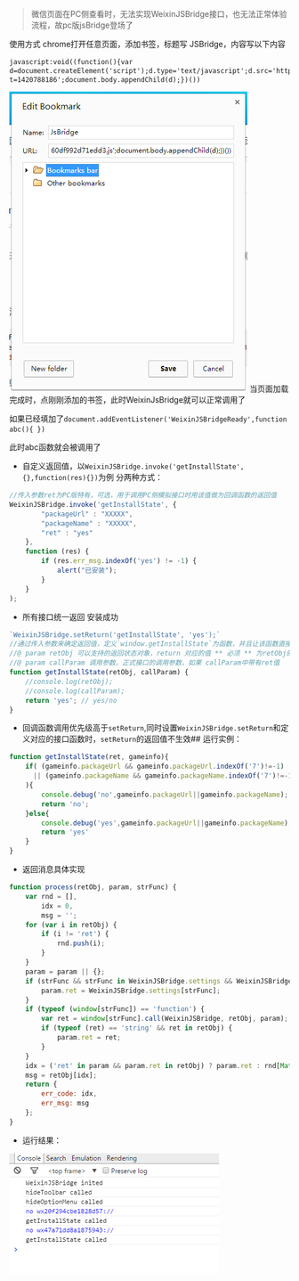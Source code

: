 > 微信页面在PC侧查看时，无法实现WeixinJSBridge接口，也无法正常体验流程，故pc版jsBridge登场了

使用方式
chrome打开任意页面，添加书签，标题写 JSBridge，内容写以下内容

    javascript:void((function(){var d=document.createElement('script');d.type='text/javascript';d.src='http://3glogo.gtimg.com/wxgame/rs/pcjsBridge.js?t=1420788186';document.body.appendChild(d);})())
![Bookmark](https://raw.githubusercontent.com/mooring/wechat/master/img/9a36a0c5d2edd797b49f73bb861e104c1420771520.png)
当页面加载完成时，点刚刚添加的书签，此时WeixinJsBridge就可以正常调用了

如果已经填加了`document.addEventListener('WeixinJSBridgeReady',function abc(){ })`

此时abc函数就会被调用了

- 自定义返回值，以`WeixinJSBridge.invoke('getInstallState',{},function(res){})`为例 分两种方式：
```javascript
//传入参数ret为PC版特有，可选，用于调用PC侧模拟接口时用该值做为回调函数的返回值
WeixinJSBridge.invoke('getInstallState', {
        "packageUrl" : "XXXXX",
        "packageName" : "XXXXX",
        "ret" : "yes"
    },
    function (res) {
        if (res.err_msg.indexOf('yes') != -1) {
            alert("已安装");
        }
    }
);
```

- 所有接口统一返回 安装成功
```javascript
`WeixinJSBridge.setReturn('getInstallState', 'yes');`
//通过传入参数来确定返回值，定义`window.getInstallState`为函数，并且让该函数直接返回对应`key`值
//@ param retObj 可以支持的返回状态对象，return 对应的值 ** 必须 ** 为retObj的key才会第一次
//@ param callParam 调用参数，正式接口的调用参数，如果 callParam中带有ret值
function getInstallState(retObj, callParam) {
    //console.log(retObj);
    //console.log(callParam);
    return 'yes'; // yes/no
}
```

- 回调函数调用优先级高于`setReturn`,同时设置`WeixinJSBridge.setReturn`和定义对应的接口函数时，`setReturn`的返回值不生效##
运行实例：

```javascript
function getInstallState(ret, gameinfo){ 
    if( (gameinfo.packageUrl && gameinfo.packageUrl.indexOf('7')!=-1)
      || (gameinfo.packageName && gameinfo.packageName.indexOf('7')!=-1)
    ){
        console.debug('no',gameinfo.packageUrl||gameinfo.packageName);
        return 'no';
    }else{
        console.debug('yes',gameinfo.packageUrl||gameinfo.packageName);
        return 'yes'
    }
}
```

- 返回消息具体实现
```javascript
function process(retObj, param, strFunc) {
    var rnd = [],
        idx = 0,
        msg = '';
    for (var i in retObj) {
        if (i != 'ret') {
            rnd.push(i);
        }
    }
    param = param || {};
    if (strFunc && strFunc in WeixinJSBridge.settings && WeixinJSBridge.settings[strFunc] in retObj) {
        param.ret = WeixinJSBridge.settings[strFunc];
    }
    if (typeof (window[strFunc]) == 'function') {
        var ret = window[strFunc].call(WeixinJSBridge, retObj, param);
        if (typeof (ret) == 'string' && ret in retObj) {
            param.ret = ret;
        }
    }
    idx = ('ret' in param && param.ret in retObj) ? param.ret : rnd[Math.floor(Math.random() * rnd.length)],
    msg = retObj[idx];
    return {
        err_code: idx,
        err_msg: msg
    };
}
```

- 运行结果：

![Result](https://raw.githubusercontent.com/mooring/wechat/master/img/1420780650_10.png)